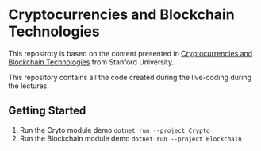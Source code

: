 # Cryptocurrencies and Blockchain Technologies

This reposiroty is based on the content presented in [Cryptocurrencies and Blockchain Technologies](https://cs251.stanford.edu/syllabus.html) from Stanford University.

This repository contains all the code created during the live-coding during the lectures. 

## Getting Started

1. Run the Cryto module demo `dotnet run --project Crypto`
2. Run the Blockchain module demo `dotnet run --project Blockchain`

